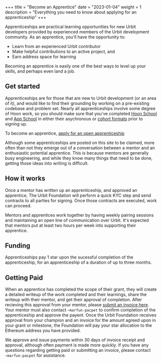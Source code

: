 +++
title = "Become an Apprentice"
date = "2023-01-04"
weight = 1
description = "Everything you need to know about applying for an apprenticeship"
+++

Apprenticeships are practical learning opportunities for new Urbit developers provided by experienced members of the Urbit development community. As an apprentice, you'll have the opportunity to:

- Learn from an experienced Urbit contributor
- Make helpful contributions to an active project, and
- Earn address space for learning

Becoming an apprentice is easily one of the best ways to level up your skills, and perhaps even land a job.

## Get started

Apprenticeships are for those that are new to Urbit development (or an area of it), and would like to find their grounding by working on a pre-existing codebase and problem set. Nearly all apprenticeships involve some degree of Hoon work, so you should make sure that you've completed [Hoon School](https://developers.urbit.org/guides/core/hoon-school) and [App School](https://developers.urbit.org/guides/core/app-school/intro) in either their asychronous or [cohort formats](https://developers.urbit.org/courses) prior to signing up.

To become an apprentice, [apply for an open apprenticeship](/grants?program=apprenticeship&open=true&wip=false&completed=false#view-grants)

Although some apprenticeships are posted on this site to be claimed, more often than not they emerge out of a conversation between a mentor and an enthusiastic potential apprentice. This is because mentors are generally busy engineering, and while they know many things that need to be done, getting those ideas into writing is difficult.

## How it works

Once a mentor has written up an apprenticeship, and approved an apprentice, The Urbit Foundation will perform a quick KYC step and send contracts to all parties for signing. Once those contracts are executed, work can proceed.

Mentors and apprentices work together by having weekly pairing sessions and maintaining an open line of communication over Urbit. It's expected that mentors put at least two hours per week into supporting their apprentice.

## Funding

Apprenticeships pay 1 star upon the sucessful completion of the apprenticeship, for an apprenticeship of a duration of up to three months.

## Getting Paid

When an apprentice has completed the scope of their grant, they will create a detailed writeup of the work completed and their learnings, share the writeup with their mentor, and get their approval of completion. After recieving this approval from your mentor, please [submit an invoice here](https://airtable.com/shrXXCs1uaxtNSBcg). Your mentor must also contact `~marfun-pacpet` to confirm completion of the apprenticeship and approve the payent. Once the Urbit Foundation receives approval from your champion and an invoice for the amount agreed upon in your grant or milestone, the Foundation will pay your star allocation to the Ethereum address you have provided.

We approve and issue payments within 30 days of invoice receipt and approval, although often payment is made more quickly. If you have any questions regarding getting paid or submitting an invoice, please contact `~marfun-pacpet` for assistance. 
